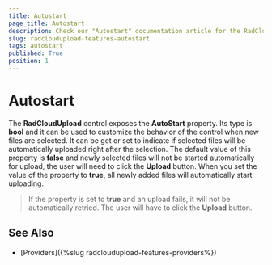 ```yaml
---
title: Autostart
page_title: Autostart
description: Check our "Autostart" documentation article for the RadCloudUpload WPF control.
slug: radcloudupload-features-autostart
tags: autostart
published: True
position: 1
---
```


# Autostart

The __RadCloudUpload__ control exposes the __AutoStart__ property. Its type is __bool__ and it can be used to customize the behavior of the control when new files are selected. It can be get or set to indicate if selected files will be automatically uploaded right after the selection. The default value of this property is __false__ and newly selected files will not be started automatically for upload, the user will need to click the __Upload__ button. When you set the value of the  property to __true__, all newly added files will automatically start uploading.

>If the property is set to __true__ and an upload fails, it will not be automatically retried. The user will have to click the __Upload__ button.

## See Also
* [Providers]({%slug radcloudupload-features-providers%})
